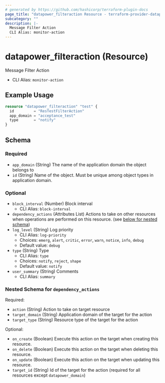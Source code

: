 ```yaml
---
# generated by https://github.com/hashicorp/terraform-plugin-docs
page_title: "datapower_filteraction Resource - terraform-provider-datapower"
subcategory: ""
description: |-
  Message Filter Action
  CLI Alias: monitor-action
---
```


# datapower_filteraction (Resource)

Message Filter Action
  - CLI Alias: `monitor-action`

## Example Usage

```terraform
resource "datapower_filteraction" "test" {
  id         = "ResTestFilterAction"
  app_domain = "acceptance_test"
  type       = "notify"
}
```

<!-- schema generated by tfplugindocs -->
## Schema

### Required

- `app_domain` (String) The name of the application domain the object belongs to
- `id` (String) Name of the object. Must be unique among object types in application domain.

### Optional

- `block_interval` (Number) Block interval
  - CLI Alias: `block-interval`
- `dependency_actions` (Attributes List) Actions to take on other resources when operations are performed on this resource. (see [below for nested schema](#nestedatt--dependency_actions))
- `log_level` (String) Log priority
  - CLI Alias: `log-priority`
  - Choices: `emerg`, `alert`, `critic`, `error`, `warn`, `notice`, `info`, `debug`
  - Default value: `debug`
- `type` (String) Type
  - CLI Alias: `type`
  - Choices: `notify`, `reject`, `shape`
  - Default value: `notify`
- `user_summary` (String) Comments
  - CLI Alias: `summary`

<a id="nestedatt--dependency_actions"></a>
### Nested Schema for `dependency_actions`

Required:

- `action` (String) Action to take on target resource
- `target_domain` (String) Application domain of the target for the action
- `target_type` (String) Resource type of the target for the action

Optional:

- `on_create` (Boolean) Execute this action on the target when creating this resource.
- `on_delete` (Boolean) Execute this action on the target when deleting this resource.
- `on_update` (Boolean) Execute this action on the target when updating this resource.
- `target_id` (String) Id of the target for the action (required for all resources except `datapower_domain`)

